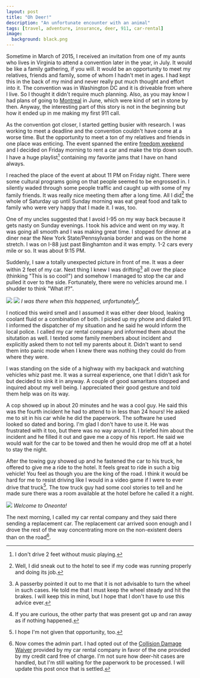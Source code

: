 ```yaml
---
layout: post
title: "Oh Deer!"
description: "An unfortunate encounter with an animal"
tags: [travel, adventure, insurance, deer, 911, car-rental]
image:
  background: black.png
---
```



Sometime in March of 2015, I received an invitation from one of my aunts who lives in Virginia to attend a convention later in the year, in July. It would be like a family gathering, if you will. It would be an opportunity to meet my relatives, friends and family, some of whom I hadn't met in ages. I had kept this in the back of my mind and never really put much thought and effort into it. The convention was in Washington DC and it is driveable from where I live. So I thought it didn't require much planning. Also, as you may know I had plans of going to [Montreal](hegde.me/montreal2015) in June, which were kind of set in stone by then. Anyway, the interesting part of this story is not in the beginning but how it ended up in me making my first 911 call.

As the convention got closer, I started getting busier with research. I was working to meet a deadline and the convention couldn't have come at a worse time. But the opportunity to meet a ton of my relatives and friends in one place was enticing. The event spanned the entire [freedom weekend](https://en.wikipedia.org/wiki/Independence_Day_%28United_States%29) and I decided on Friday morning to rent a car and make the trip down south. I have a huge playlist[^1] containing my favorite jams that I have on hand always. 

I reached the place of the event at about 11 PM on Friday night. There were some cultural programs going on that people seemed to be engrossed in. I silently waded through some people traffic and caught up with some of my family friends. It was really nice meeting them after a long time. All I did[^2] the whole of Saturday up until Sunday morning was eat great food and talk to family who were very happy that I made it. I was, too. 

One of my uncles suggested that I avoid I-95 on my way back because it gets nasty on Sunday evenings. I took his advice and went on my way. It was going all smooth and I was making great time. I stopped for dinner at a diner near the New York State/Pennsylvania border and was on the home stretch. I was on I-88 just past Binghamton and it was empty. 1-2 cars every mile or so. It was about 9:15 PM.

Suddenly, I saw a totally unexpected picture in front of me. It was a deer within 2 feet of my car. Next thing I knew I was drifting[^3] all over the place (thinking "This is so cool!") and somehow I managed to stop the car and pulled it over to the side. Fortunately, there were no vehicles around me. I shudder to think "What if?". 

![](https://www.dropbox.com/s/lvy87m1kj3tlyhy/deerfront.jpg?raw=1) ![](https://www.dropbox.com/s/53zgc6r4qn11pat/deerback.jpg?raw=1)
*I was there when this happened, unfortunately[^4].*

I noticed this weird smell and I assumed it was either deer blood, leaking coolant fluid or a combination of both. I picked up my phone and dialed 911. I informed the dispatcher of my situation and he said he would inform the local police. I called my car rental company and informed them about the situtation as well. I texted some family members about incident and explicitly asked them to not tell my parents about it. Didn't want to send them into panic mode when I knew there was nothing they could do from where they were.

I was standing on the side of a highway with my backpack and watching vehicles whiz past me. It was a surreal experience, one that I didn't ask for but decided to sink it in anyway. A couple of good samaritans stopped and inquired about my well being. I appreciated their good gesture and told them help was on its way. 

A cop showed up in about 20 minutes and he was a cool guy. He said this was the fourth incident he had to attend to in less than 24 hours! He asked me to sit in his car while he did the paperwork. The software he used looked so dated and boring. I'm glad I don't have to use it. He was frustrated with it too, but there was no way around it. I briefed him about the incident and he filled it out and gave me a copy of his report. He said we would wait for the car to be towed and then he would drop me off at a hotel to stay the night.

After the towing guy showed up and he fastened the car to his truck, he offered to give me a ride to the hotel. It feels great to ride in such a big vehicle! You feel as though you are the king of the road. I think it would be hard for me to resist driving like I would in a video game if I were to ever drive that truck[^5]. The tow truck guy had some cool stories to tell and he made sure there was a room available at the hotel before he called it a night.

![](https://www.dropbox.com/s/utggm2p4i7lp245/oneonta.jpg?raw=1)
*Welcome to Oneonta!*

The next morning, I called my car rental company and they said there sending a replacement car. The replacement car arrived soon enough and I drove the rest of the way concentrating more on the non-existent deers than on the road[^6].


[^1]: I don't drive 2 feet without music playing.
[^2]: Well, I did sneak out to the hotel to see if my code was running properly and doing its job.
[^3]: A passerby pointed it out to me that it is not advisable to turn the wheel in such cases. He told me that I must keep the wheel steady and hit the brakes. I will keep this in mind, but I hope that I don't have to use this advice ever.
[^4]: If you are curious, the other party that was present got up and ran away as if nothing happened.
[^5]: I hope I'm not given that opportunity, too.
[^6]: Now comes the admin part. I had opted out of the [Collision Damage Waiver](https://en.wikipedia.org/wiki/Damage_waiver#Collision.2C_theft.2C_other_damage) provided by my car rental company in favor of the one provided by my credit card free of charge. I'm not sure how deer-hit cases are handled, but I'm still waiting for the paperwork to be processed. I will update this post once that is settled.
